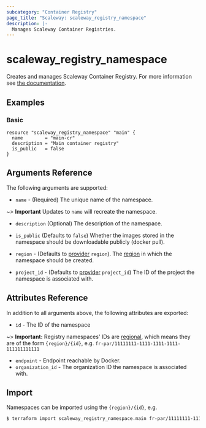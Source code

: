 ```yaml
---
subcategory: "Container Registry"
page_title: "Scaleway: scaleway_registry_namespace"
description: |-
  Manages Scaleway Container Registries.
---
```


# scaleway_registry_namespace

Creates and manages Scaleway Container Registry.
For more information see [the documentation](https://developers.scaleway.com/en/products/registry/api/).

## Examples

### Basic

```hcl
resource "scaleway_registry_namespace" "main" {
  name        = "main-cr"
  description = "Main container registry"
  is_public   = false
}
```

## Arguments Reference

The following arguments are supported:

- `name` - (Required) The unique name of the namespace.

~> **Important** Updates to `name` will recreate the namespace.

- `description` (Optional) The description of the namespace.

- `is_public` (Defaults to `false`) Whether the images stored in the namespace should be downloadable publicly (docker pull).

- `region` - (Defaults to [provider](../index.md#region) `region`). The [region](../guides/regions_and_zones.md#regions) in which the namespace should be created.

- `project_id` - (Defaults to [provider](../index.md#project_id) `project_id`) The ID of the project the namespace is associated with.

## Attributes Reference

In addition to all arguments above, the following attributes are exported:

- `id` - The ID of the namespace

~> **Important:** Registry namespaces' IDs are [regional](../guides/regions_and_zones.md#resource-ids), which means they are of the form `{region}/{id}`, e.g. `fr-par/11111111-1111-1111-1111-111111111111`

- `endpoint` - Endpoint reachable by Docker.
- `organization_id` - The organization ID the namespace is associated with.

## Import

Namespaces can be imported using the `{region}/{id}`, e.g.

```bash
$ terraform import scaleway_registry_namespace.main fr-par/11111111-1111-1111-1111-111111111111
```
